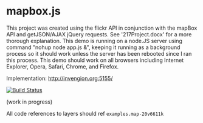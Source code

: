 # mapbox.js

This project was created using the flickr API in conjunction with the mapBox API and getJSON/AJAX jQuery requests. See '217Project.docx' for a more thorough explanation. This demo is running on a node.JS server using command "nohup node app.js &", keeping it running as a background process so it should work unless the server has been rebooted since I ran this process. This demo should work on all browsers including Internet Explorer, Opera, Safari, Chrome, and Firefox.

Implementation: http://invengion.org:5155/


[![Build Status](https://travis-ci.org/mapbox/mapbox.js.png?branch=v1)](https://travis-ci.org/mapbox/mapbox.js)

(work in progress)

All code references to layers should ref `examples.map-20v6611k`
